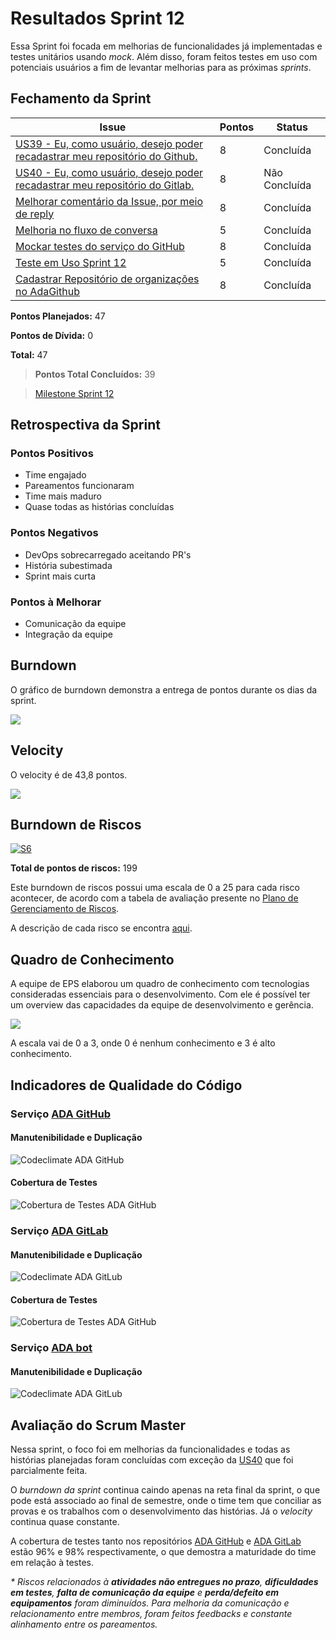 # Resultados Sprint 12

Essa Sprint foi focada em melhorias de funcionalidades já implementadas e testes unitários usando _mock_. Além disso, foram feitos testes em uso com potenciais usuários a fim de levantar melhorias para as próximas _sprints_.

## Fechamento da Sprint

| Issue | Pontos | Status |
| ----- | ------ | ------ |
| [US39 - Eu, como usuário, desejo poder recadastrar meu repositório do Github.](https://github.com/fga-eps-mds/2019.1-ada/issues/262) | 8 | Concluída |
| [US40 - Eu, como usuário, desejo poder recadastrar meu repositório do Gitlab.](https://github.com/fga-eps-mds/2019.1-ADA/issues/278) | 8 | Não Concluída |
| [Melhorar comentário da Issue, por meio de reply](https://github.com/fga-eps-mds/2019.1-ada/issues/263) | 8 | Concluída |
| [Melhoria no fluxo de conversa](https://github.com/fga-eps-mds/2019.1-ada/issues/265) | 5 | Concluída |
| [Mockar testes do serviço do GitHub](https://github.com/fga-eps-mds/2019.1-ada/issues/266) | 8 | Concluída |
| [Teste em Uso Sprint 12](https://github.com/fga-eps-mds/2019.1-ada/issues/267) | 5 | Concluída |
| [Cadastrar Repositório de organizações no AdaGithub](https://github.com/fga-eps-mds/2019.1-ADA/issues/272) | 8 | Concluída |

__Pontos Planejados:__ 47

__Pontos de Dívida:__ 0

__Total:__  47 


> __Pontos Total Concluídos:__ 39

> [Milestone Sprint 12](https://github.com/fga-eps-mds/2019.1-ADA/milestone/13)

## Retrospectiva da Sprint

### Pontos Positivos

* Time engajado
* Pareamentos funcionaram
* Time mais maduro
* Quase todas as histórias concluídas

### Pontos Negativos

* DevOps sobrecarregado aceitando PR's
* História subestimada
* Sprint mais curta

### Pontos à Melhorar

* Comunicação da equipe
* Integração da equipe


## Burndown

O gráfico de burndown demonstra a entrega de pontos durante os dias da sprint. 

![](../../assets/img/sprints/sprint12/burndown_sprint12.png)

## Velocity
O velocity é de 43,8 pontos.

![](../../assets/img/sprints/sprint12/velocity_sprint12.png)

## Burndown de Riscos

[![S6](../../assets/img/sprints/sprint12/burndown_de_riscos_sprint12.png "Clique para ver em detalhes")](https://docs.google.com/spreadsheets/d/1G8-T3FLlQzlU4nXsHyqAN90bHexrcHYGM2LAcBi4Ph0/edit#gid=0) 

__Total de pontos de riscos:__ 199

Este burndown de riscos possui uma escala de 0 a 25 para cada risco acontecer, de acordo com a tabela de avaliação presente no [Plano de Gerenciamento de Riscos](https://fga-eps-mds.github.io/2019.1-ADA/#/docs/project/risk_management_plan?id=_53-avalia%c3%a7%c3%a3o-dos-riscos).

A descrição de cada risco se encontra [aqui](https://fga-eps-mds.github.io/2019.1-ADA/#/docs/project/risk_management_plan?id=_4-identifica%c3%a7%c3%a3o-dos-riscos).

## Quadro de Conhecimento

A equipe de EPS elaborou um quadro de conhecimento com tecnologias consideradas essenciais para o desenvolvimento. Com ele é possível ter um overview das capacidades da equipe de desenvolvimento e gerência. 

![](../../assets/img/sprints/sprint12/quadro_de_conhecimentos_sprint12.png)

A escala vai de 0 a 3, onde 0 é nenhum conhecimento e 3 é alto conhecimento.

## Indicadores de Qualidade do Código

### Serviço [ADA GitHub](https://github.com/fga-eps-mds/2019.1-ADA-github)

#### Manutenibilidade e Duplicação

![Codeclimate ADA GitHub](../../assets/img/sprints/sprint12/codeclimate_github_sprint12.png)

#### Cobertura de Testes 

![Cobertura de Testes ADA GitHub](../../assets/img/sprints/sprint12/cobertura_de_testes_github_sprint12.png)

### Serviço [ADA GitLab](https://github.com/fga-eps-mds/2019.1-ADA-gitlab)

#### Manutenibilidade e Duplicação

![Codeclimate ADA GitLub](../../assets/img/sprints/sprint12/codeclimate_gitlab_sprint12.png)

#### Cobertura de Testes 

![Cobertura de Testes ADA GitHub](../../assets/img/sprints/sprint12/cobertura_de_testes_gitlab_sprint12.png)

### Serviço [ADA bot](https://github.com/fga-eps-mds/2019.1-ADA)

#### Manutenibilidade e Duplicação

![Codeclimate ADA GitLub](../../assets/img/sprints/sprint12/codeclimate_ada_sprint12.png)


## Avaliação do Scrum Master

Nessa sprint, o foco foi em melhorias da funcionalidades e todas as histórias planejadas foram concluídas com exceção da [US40](https://github.com/fga-eps-mds/2019.1-ADA/issues/278) que foi parcialmente feita.

O _burndown da sprint_ continua caindo apenas na reta final da sprint, o que pode está associado ao final de semestre, onde o time tem que conciliar as provas e os trabalhos com o desenvolvimento das histórias. Já o _velocity_ continua quase constante. 

A cobertura de testes tanto nos repositórios [ADA GitHub](https://github.com/fga-eps-mds/2019.1-ADA-github) e [ADA GitLab](https://github.com/fga-eps-mds/2019.1-ADA-gitlab) estão 96% e 98% respectivamente, o que demostra a maturidade do time em relação à testes. 

_\* Riscos relacionados à __atividades não entregues no prazo__, __dificuldades em testes__, __falta de comunicação da equipe__ e __perda/defeito em equipamentos__ foram diminuídos. Para melhoria da comunicação e relacionamento entre membros, foram feitos feedbacks e constante alinhamento entre os pareamentos._
